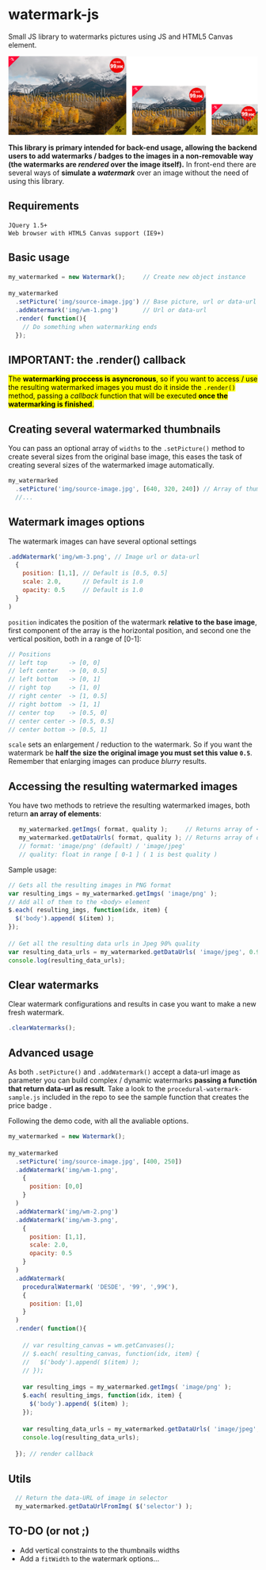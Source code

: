 # watermark-js
Small JS library to watermarks pictures using JS and HTML5 Canvas element.

<img src="https://github.com/carloscabo/watermark-js/raw/master/result-screen-shot.png">

**This library is primary intended for back-end usage, allowing the backend users to add watermarks / badges to the images in a non-removable way (the watermarks are _rendered_ over the image itself).** In front-end there are several ways of **simulate a _watermark_** over an image without the need of using this library.

## Requirements

````
JQuery 1.5+
Web browser with HTML5 Canvas support (IE9+)
````

## Basic usage

````javascript
my_watermarked = new Watermark();     // Create new object instance

my_watermarked
  .setPicture('img/source-image.jpg') // Base picture, url or data-url
  .addWatermark('img/wm-1.png')       // Url or data-url
  .render( function(){
    // Do something when watermarking ends
  });
````

## IMPORTANT: the .render() callback
<mark> The **watermarking proccess is asyncronous**, so if you want to access / use the resulting watermarked images you must do it inside the `.render()` method, passing a _callback_ function that will be executed **once the watermarking is finished**. </mark>

## Creating several watermarked thumbnails
You can pass an optional array of `widths` to the `.setPicture()` method to create several sizes from the original base image, this eases the task of creating several sizes of the watermarked image automatically.

````javascript
my_watermarked
  .setPicture('img/source-image.jpg', [640, 320, 240]) // Array of thumbs widths
  //...
````

## Watermark images options
The watermark images can have several optional settings

````javascript
.addWatermark('img/wm-3.png', // Image url or data-url
  {
    position: [1,1], // Default is [0.5, 0.5]
    scale: 2.0,      // Default is 1.0
    opacity: 0.5     // Default is 1.0
  }
)
````

`position` indicates the position of the watermark **relative to the base image**, first component of the array is the horizontal position, and second one the vertical position, both in a range of [0-1]:

````javascript
// Positions
// left top      -> [0, 0]
// left center   -> [0, 0.5]
// left bottom   -> [0, 1]
// right top     -> [1, 0]
// right center  -> [1, 0.5]
// right bottom  -> [1, 1]
// center top    -> [0.5, 0]
// center center -> [0.5, 0.5]
// center bottom -> [0.5, 1]
````

`scale` sets an enlargement / reduction to the watermark. So if you want the watermark be **half the size the original image you must set this value `0.5`**. Remember that enlarging images can produce _blurry_ results.

## Accessing the resulting watermarked images

You have two methods to retrieve the resulting watermarked images, both return **an array of elements**:

````javascript
   my_watermarked.getImgs( format, quality );     // Returns array of <img>s
   my_watermarked.getDataUrls( format, quality ); // Returns array of data-urls
   // format: 'image/png' (default) / 'image/jpeg'
   // quality: float in range [ 0-1 ] ( 1 is best quality )
````

Sample usage:

````javascript
// Gets all the resulting images in PNG format
var resulting_imgs = my_watermarked.getImgs( 'image/png' );
// Add all of them to the <body> element
$.each( resulting_imgs, function(idx, item) {
  $('body').append( $(item) );
});

// Get all the resulting data urls in Jpeg 90% quality
var resulting_data_urls = my_watermarked.getDataUrls( 'image/jpeg', 0.9 );
console.log(resulting_data_urls);
````

## Clear watermarks

Clear watermark configurations and results in case you want to make a new fresh watermark.

````javascript
.clearWatermarks();
````

## Advanced usage
As both `.setPicture()` and `.addWatermark()` accept a data-url image as parameter you can build complex / dynamic watermarks **passing a functión that return data-url as result**. Take a look to the `procedural-watermark-sample.js` included in the repo to see the sample function that creates the price badge .

Following the demo code, with all the avaliable options.

````javascript
my_watermarked = new Watermark();

my_watermarked
  .setPicture('img/source-image.jpg', [400, 250])
  .addWatermark('img/wm-1.png',
    {
      position: [0,0]
    }
  )
  .addWatermark('img/wm-2.png')
  .addWatermark('img/wm-3.png',
    {
      position: [1,1],
      scale: 2.0,
      opacity: 0.5
    }
  )
  .addWatermark(
    proceduralWatermark( 'DESDE', '99', ',99€'),
    {
      position: [1,0]
    }
  )
  .render( function(){

    // var resulting_canvas = wm.getCanvases();
    // $.each( resulting_canvas, function(idx, item) {
    //   $('body').append( $(item) );
    // });

    var resulting_imgs = my_watermarked.getImgs( 'image/png' );
    $.each( resulting_imgs, function(idx, item) {
      $('body').append( $(item) );
    });

    var resulting_data_urls = my_watermarked.getDataUrls( 'image/jpeg', 0.9 );
    console.log(resulting_data_urls);

  }); // render callback
````

## Utils
````javascript
  // Return the data-URL of image in selector
  my_watermarked.getDataUrlFromImg( $('selector') );
````

## TO-DO (or not ;)
- Add vertical constraints to the thumbnails widths
- Add a `fitWidth` to the watermark options...
